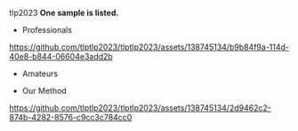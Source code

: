 tlp2023
**One sample is listed.**
+ Professionals


https://github.com/tlptlp2023/tlptlp2023/assets/138745134/b9b84f9a-114d-40e8-b844-06604e3add2b



+ Amateurs

+ Our Method

  

https://github.com/tlptlp2023/tlptlp2023/assets/138745134/2d9462c2-874b-4282-8576-c9cc3c784cc0


